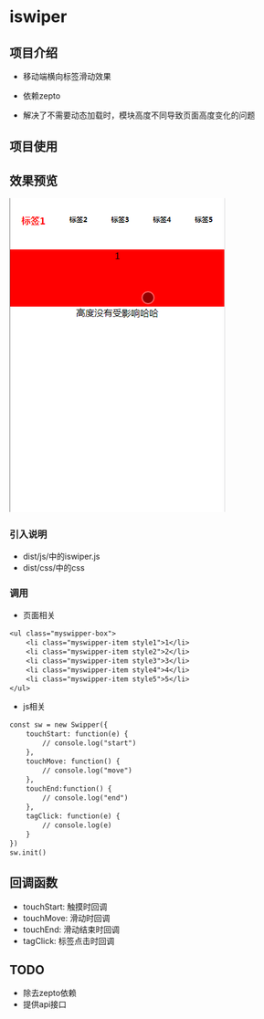 # iswiper

## 项目介绍

* 移动端横向标签滑动效果
    
* 依赖zepto
   
* 解决了不需要动态加载时，模块高度不同导致页面高度变化的问题
	
## 项目使用

## 效果预览
![image](https://github.com/GogoWwz/iswiper/blob/master/static/preview.gif)

### 引入说明

- dist/js/中的iswiper.js
- dist/css/中的css

### 调用

- 页面相关
```
<ul class="myswipper-box">
    <li class="myswipper-item style1">1</li>
    <li class="myswipper-item style2">2</li>
    <li class="myswipper-item style3">3</li>
    <li class="myswipper-item style4">4</li>
    <li class="myswipper-item style5">5</li>
</ul>
```

- js相关
```
const sw = new Swipper({
    touchStart: function(e) {
        // console.log("start") 
    },
    touchMove: function() {
        // console.log("move")
    },
    touchEnd:function() {
        // console.log("end")
    },
    tagClick: function(e) {
        // console.log(e)
    }
})
sw.init()
```


## 回调函数

* touchStart: 触摸时回调   
* touchMove: 滑动时回调    
* touchEnd: 滑动结束时回调
* tagClick: 标签点击时回调

## TODO

- 除去zepto依赖
- 提供api接口